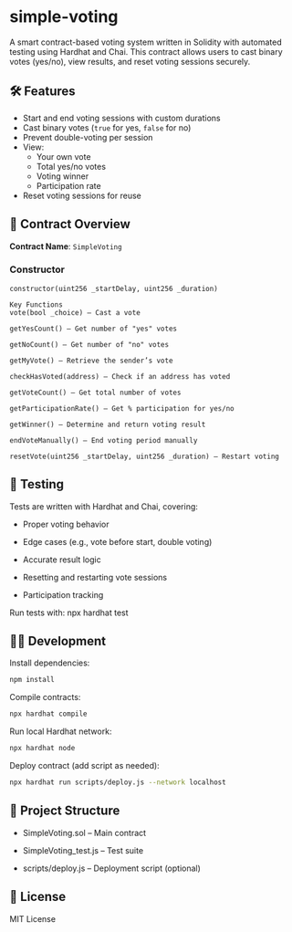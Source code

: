 # simple-voting

A smart contract-based voting system written in Solidity with automated testing using Hardhat and Chai. This contract allows users to cast binary votes (yes/no), view results, and reset voting sessions securely.

## 🛠 Features

- Start and end voting sessions with custom durations
- Cast binary votes (`true` for yes, `false` for no)
- Prevent double-voting per session
- View:
  - Your own vote
  - Total yes/no votes
  - Voting winner
  - Participation rate
- Reset voting sessions for reuse

## 📄 Contract Overview

**Contract Name**: `SimpleVoting`

### Constructor

```solidity
constructor(uint256 _startDelay, uint256 _duration)

Key Functions
vote(bool _choice) – Cast a vote

getYesCount() – Get number of "yes" votes

getNoCount() – Get number of "no" votes

getMyVote() – Retrieve the sender’s vote

checkHasVoted(address) – Check if an address has voted

getVoteCount() – Get total number of votes

getParticipationRate() – Get % participation for yes/no

getWinner() – Determine and return voting result

endVoteManually() – End voting period manually

resetVote(uint256 _startDelay, uint256 _duration) – Restart voting
```

## 🧪 Testing
Tests are written with Hardhat and Chai, covering:

- Proper voting behavior

- Edge cases (e.g., vote before start, double voting)

- Accurate result logic

- Resetting and restarting vote sessions

- Participation tracking

Run tests with:
npx hardhat test

## 🧑‍💻 Development
Install dependencies:
```bash
npm install
```

Compile contracts:
```bash
npx hardhat compile
```

Run local Hardhat network:
```bash
npx hardhat node
```

Deploy contract (add script as needed):
```bash
npx hardhat run scripts/deploy.js --network localhost
```

## 📁 Project Structure
- SimpleVoting.sol – Main contract

- SimpleVoting_test.js – Test suite

- scripts/deploy.js – Deployment script (optional)

## 🔐 License
MIT License
